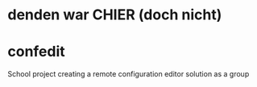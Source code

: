 # denden war CHIER (doch nicht)
# confedit
School project creating a remote configuration editor solution as a group
